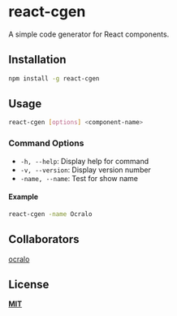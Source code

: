 # react-cgen

A simple code generator for React components.

## Installation

```bash
npm install -g react-cgen
```

## Usage

```bash
react-cgen [options] <component-name>
```

### Command Options

-   `-h, --help`: Display help for command
-   `-v, --version`: Display version number
-   `-name, --name`: Test for show name

#### Example

```bash
react-cgen -name Ocralo
```

## Collaborators

[ocralo](https://github.com/ocralo)

## License

**[MIT](https://opensource.org/license/mit)**
